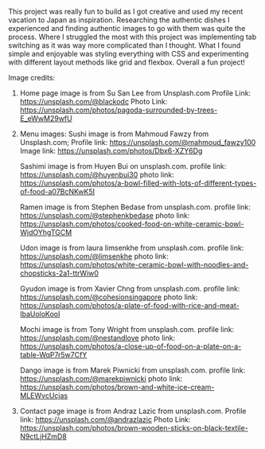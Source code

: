 This project was really fun to build as I got creative and used my recent vacation to Japan as inspiration. Researching the authentic dishes I experienced and finding authentic images to go with them was quite the process. Where I struggled the most with this project was implementing tab switching as it was way more complicated than I thought. What I found simple and enjoyable was styling everything with CSS and experimenting with different layout methods like grid and flexbox. Overall a fun project!

Image credits:

1. Home page image is from Su San Lee from Unsplash.com
   Profile Link: https://unsplash.com/@blackodc
   Photo Link: https://unsplash.com/photos/pagoda-surrounded-by-trees-E_eWwM29wfU

2. Menu images:
   Sushi image is from Mahmoud Fawzy from Unsplash.com;
   Profile link: https://unsplash.com/@mahmoud_fawzy100
   Image link: https://unsplash.com/photos/Dbx6-XZY6Dg

   Sashimi image is from Huyen Bui on unsplash.com.
   profile link: https://unsplash.com/@huyenbui30
   photo link: https://unsplash.com/photos/a-bowl-filled-with-lots-of-different-types-of-food-a07BcNKwK5I

   Ramen image is from Stephen Bedase from unsplash.com.
   profile link: https://unsplash.com/@stephenkbedase
   photo link: https://unsplash.com/photos/cooked-food-on-white-ceramic-bowl-WjdOYhgTGCM

   Udon image is from Iaura Iimsenkhe from unsplash.com.
   profile link: https://unsplash.com/@limsenkhe
   photo link: https://unsplash.com/photos/white-ceramic-bowl-with-noodles-and-chopsticks-2a1-ttrWiw0

   Gyudon image is from Xavier Chng from unsplash.com.
   profile link: https://unsplash.com/@cohesionsingapore
   photo link: https://unsplash.com/photos/a-plate-of-food-with-rice-and-meat-lbaUoloKooI

   Mochi image is from Tony Wright from unsplash.com.
   profile link: https://unsplash.com/@nestandlove
   photo link: https://unsplash.com/photos/a-close-up-of-food-on-a-plate-on-a-table-WqP7r5w7CfY

   Dango image is from Marek Piwnicki from unsplash.com.
   profile link: https://unsplash.com/@marekpiwnicki
   photo link: https://unsplash.com/photos/brown-and-white-ice-cream-MLEWvcUcjas

3. Contact page image is from Andraz Lazic from unsplash.com.
   Profile link: https://unsplash.com/@andrazlazic
   Photo Link: https://unsplash.com/photos/brown-wooden-sticks-on-black-textile-N9ctLjHZmD8
